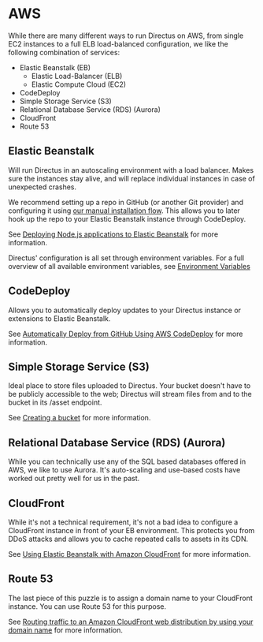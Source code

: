 # AWS

While there are many different ways to run Directus on AWS, from single EC2 instances to a full ELB load-balanced
configuration, we like the following combination of services:

- Elastic Beanstalk (EB)
  - Elastic Load-Balancer (ELB)
  - Elastic Compute Cloud (EC2)
- CodeDeploy
- Simple Storage Service (S3)
- Relational Database Service (RDS) (Aurora)
- CloudFront
- Route 53

## Elastic Beanstalk

Will run Directus in an autoscaling environment with a load balancer. Makes sure the instances stay alive, and will
replace individual instances in case of unexpected crashes.

We recommend setting up a repo in GitHub (or another Git provider) and configuring it using
[our manual installation flow](/self-hosted/installation/manual). This allows you to later hook up the repo to your
Elastic Beanstalk instance through CodeDeploy.

See
[Deploying Node.js applications to Elastic Beanstalk](https://docs.aws.amazon.com/elasticbeanstalk/latest/dg/create_deploy_nodejs.html)
for more information.

Directus' configuration is all set through environment variables. For a full overview of all available environment
variables, see [Environment Variables](/self-hosted/config-options)

## CodeDeploy

Allows you to automatically deploy updates to your Directus instance or extensions to Elastic Beanstalk.

See
[Automatically Deploy from GitHub Using AWS CodeDeploy](https://aws.amazon.com/blogs/devops/automatically-deploy-from-github-using-aws-codedeploy/)
for more information.

## Simple Storage Service (S3)

Ideal place to store files uploaded to Directus. Your bucket doesn't have to be publicly accessible to the web; Directus
will stream files from and to the bucket in its /asset endpoint.

See [Creating a bucket](https://docs.aws.amazon.com/AmazonS3/latest/gsg/CreatingABucket.html) for more information.

## Relational Database Service (RDS) (Aurora)

While you can technically use any of the SQL based databases offered in AWS, we like to use Aurora. It's auto-scaling
and use-based costs have worked out pretty well for us in the past.

## CloudFront

While it's not a technical requirement, it's not a bad idea to configure a CloudFront instance in front of your EB
environment. This protects you from DDoS attacks and allows you to cache repeated calls to assets in its CDN.

See
[Using Elastic Beanstalk with Amazon CloudFront](https://docs.aws.amazon.com/elasticbeanstalk/latest/dg/AWSHowTo.cloudfront.html)
for more information.

## Route 53

The last piece of this puzzle is to assign a domain name to your CloudFront instance. You can use Route 53 for this
purpose.

See
[Routing traffic to an Amazon CloudFront web distribution by using your domain name](https://docs.aws.amazon.com/Route53/latest/DeveloperGuide/routing-to-cloudfront-distribution.html)
for more information.
